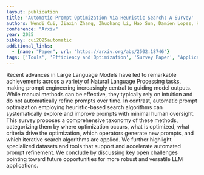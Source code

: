 ```yaml
---
layout: publication
title: 'Automatic Prompt Optimization Via Heuristic Search: A Survey'
authors: Wendi Cui, Jiaxin Zhang, Zhuohang Li, Hao Sun, Damien Lopez, Kamalika Das, Bradley A. Malin, Sricharan Kumar
conference: "Arxiv"
year: 2025
bibkey: cui2025automatic
additional_links:
  - {name: "Paper", url: "https://arxiv.org/abs/2502.18746"}
tags: ['Tools', 'Efficiency and Optimization', 'Survey Paper', 'Applications', 'Reinforcement Learning', 'Prompting']
---
```

Recent advances in Large Language Models have led to remarkable achievements
across a variety of Natural Language Processing tasks, making prompt
engineering increasingly central to guiding model outputs. While manual methods
can be effective, they typically rely on intuition and do not automatically
refine prompts over time. In contrast, automatic prompt optimization employing
heuristic-based search algorithms can systematically explore and improve
prompts with minimal human oversight. This survey proposes a comprehensive
taxonomy of these methods, categorizing them by where optimization occurs, what
is optimized, what criteria drive the optimization, which operators generate
new prompts, and which iterative search algorithms are applied. We further
highlight specialized datasets and tools that support and accelerate automated
prompt refinement. We conclude by discussing key open challenges pointing
toward future opportunities for more robust and versatile LLM applications.
